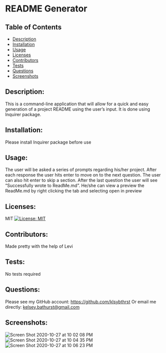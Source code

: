 
# README Generator

## Table of Contents

- [Description](#description)
- [Installation](#installation)
- [Usage](#usage)
- [Licenses](#licenses)
- [Contributors](#contributors)
- [Tests](#tests)
- [Questions](#questions)
- [Screenshots](#Screenshots)

## Description:
This is a command-line application that will allow for a quick and easy generation of a project README using the user’s input. It is done using Inquirer package.
## Installation:
Please install Inquirer package before use
## Usage:
The user will be asked a series of prompts regarding his/her project. After each response the user hits enter to move on to the next question. The user can also hit enter to skip a section. After the last question the user will see “Successfully wrote to ReadMe.md”. He/she can view a preview the ReadMe.md by right clicking the tab and selecting open in preview
## Licenses:
MIT [![License: MIT](https://img.shields.io/badge/License-MIT-yellow.svg)](https://opensource.org/licenses/MIT)
## Contributors:
Made pretty with the help of Levi
## Tests:
No tests required
## Questions:
Please see my GitHub account: https://github.com/klsybthrst
Or email me directly: kelsey.bathurst@gmail.com
## Screenshots:
![Screen Shot 2020-10-27 at 10 02 08 PM](https://user-images.githubusercontent.com/70531552/97381721-10c34a00-18a0-11eb-9e79-405f8ef2dfc2.png)
![Screen Shot 2020-10-27 at 10 04 35 PM](https://user-images.githubusercontent.com/70531552/97381881-67c91f00-18a0-11eb-8e9c-0ee70ed509b9.png)
![Screen Shot 2020-10-27 at 10 06 23 PM](https://user-images.githubusercontent.com/70531552/97381979-a959ca00-18a0-11eb-9c5a-2307d86b21e9.png)
  
